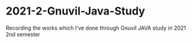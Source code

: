 # 2021-2-Gnuvil-Java-Study
Recording the works which I’ve done through Gnuvil JAVA study in 2021 2nd semester
